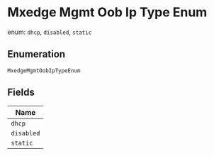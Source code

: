 
# Mxedge Mgmt Oob Ip Type Enum

enum: `dhcp`, `disabled`, `static`

## Enumeration

`MxedgeMgmtOobIpTypeEnum`

## Fields

| Name |
|  --- |
| `dhcp` |
| `disabled` |
| `static` |

